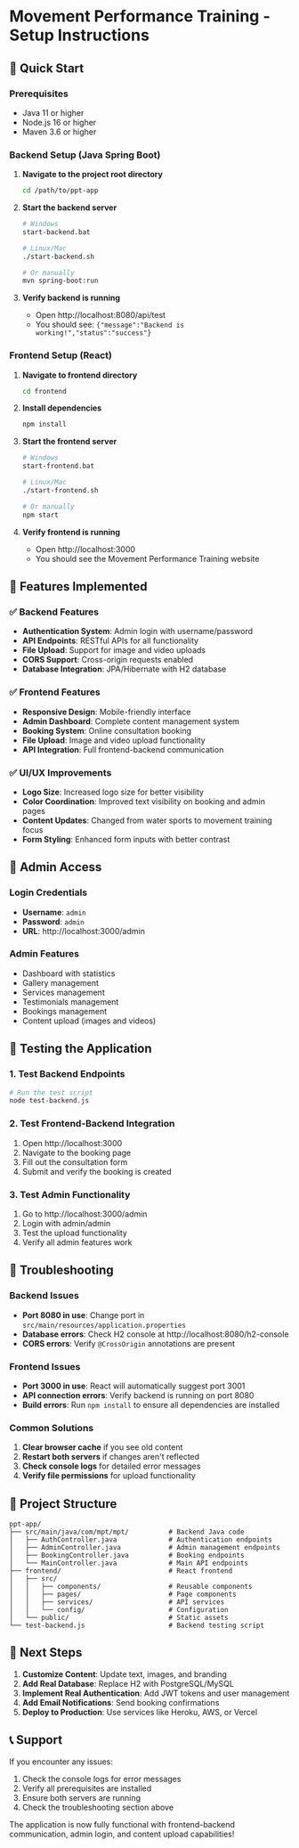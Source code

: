 # Movement Performance Training - Setup Instructions

## 🚀 Quick Start

### Prerequisites
- Java 11 or higher
- Node.js 16 or higher
- Maven 3.6 or higher

### Backend Setup (Java Spring Boot)

1. **Navigate to the project root directory**
   ```bash
   cd /path/to/ppt-app
   ```

2. **Start the backend server**
   ```bash
   # Windows
   start-backend.bat
   
   # Linux/Mac
   ./start-backend.sh
   
   # Or manually
   mvn spring-boot:run
   ```

3. **Verify backend is running**
   - Open http://localhost:8080/api/test
   - You should see: `{"message":"Backend is working!","status":"success"}`

### Frontend Setup (React)

1. **Navigate to frontend directory**
   ```bash
   cd frontend
   ```

2. **Install dependencies**
   ```bash
   npm install
   ```

3. **Start the frontend server**
   ```bash
   # Windows
   start-frontend.bat
   
   # Linux/Mac
   ./start-frontend.sh
   
   # Or manually
   npm start
   ```

4. **Verify frontend is running**
   - Open http://localhost:3000
   - You should see the Movement Performance Training website

## 🔧 Features Implemented

### ✅ Backend Features
- **Authentication System**: Admin login with username/password
- **API Endpoints**: RESTful APIs for all functionality
- **File Upload**: Support for image and video uploads
- **CORS Support**: Cross-origin requests enabled
- **Database Integration**: JPA/Hibernate with H2 database

### ✅ Frontend Features
- **Responsive Design**: Mobile-friendly interface
- **Admin Dashboard**: Complete content management system
- **Booking System**: Online consultation booking
- **File Upload**: Image and video upload functionality
- **API Integration**: Full frontend-backend communication

### ✅ UI/UX Improvements
- **Logo Size**: Increased logo size for better visibility
- **Color Coordination**: Improved text visibility on booking and admin pages
- **Content Updates**: Changed from water sports to movement training focus
- **Form Styling**: Enhanced form inputs with better contrast

## 🔐 Admin Access

### Login Credentials
- **Username**: `admin`
- **Password**: `admin`
- **URL**: http://localhost:3000/admin

### Admin Features
- Dashboard with statistics
- Gallery management
- Services management
- Testimonials management
- Bookings management
- Content upload (images and videos)

## 📱 Testing the Application

### 1. Test Backend Endpoints
```bash
# Run the test script
node test-backend.js
```

### 2. Test Frontend-Backend Integration
1. Open http://localhost:3000
2. Navigate to the booking page
3. Fill out the consultation form
4. Submit and verify the booking is created

### 3. Test Admin Functionality
1. Go to http://localhost:3000/admin
2. Login with admin/admin
3. Test the upload functionality
4. Verify all admin features work

## 🐛 Troubleshooting

### Backend Issues
- **Port 8080 in use**: Change port in `src/main/resources/application.properties`
- **Database errors**: Check H2 console at http://localhost:8080/h2-console
- **CORS errors**: Verify `@CrossOrigin` annotations are present

### Frontend Issues
- **Port 3000 in use**: React will automatically suggest port 3001
- **API connection errors**: Verify backend is running on port 8080
- **Build errors**: Run `npm install` to ensure all dependencies are installed

### Common Solutions
1. **Clear browser cache** if you see old content
2. **Restart both servers** if changes aren't reflected
3. **Check console logs** for detailed error messages
4. **Verify file permissions** for upload functionality

## 📁 Project Structure

```
ppt-app/
├── src/main/java/com/mpt/mpt/          # Backend Java code
│   ├── AuthController.java             # Authentication endpoints
│   ├── AdminController.java            # Admin management endpoints
│   ├── BookingController.java          # Booking endpoints
│   └── MainController.java             # Main API endpoints
├── frontend/                           # React frontend
│   ├── src/
│   │   ├── components/                 # Reusable components
│   │   ├── pages/                      # Page components
│   │   ├── services/                   # API services
│   │   └── config/                     # Configuration
│   └── public/                         # Static assets
└── test-backend.js                     # Backend testing script
```

## 🎯 Next Steps

1. **Customize Content**: Update text, images, and branding
2. **Add Real Database**: Replace H2 with PostgreSQL/MySQL
3. **Implement Real Authentication**: Add JWT tokens and user management
4. **Add Email Notifications**: Send booking confirmations
5. **Deploy to Production**: Use services like Heroku, AWS, or Vercel

## 📞 Support

If you encounter any issues:
1. Check the console logs for error messages
2. Verify all prerequisites are installed
3. Ensure both servers are running
4. Check the troubleshooting section above

The application is now fully functional with frontend-backend communication, admin login, and content upload capabilities!

